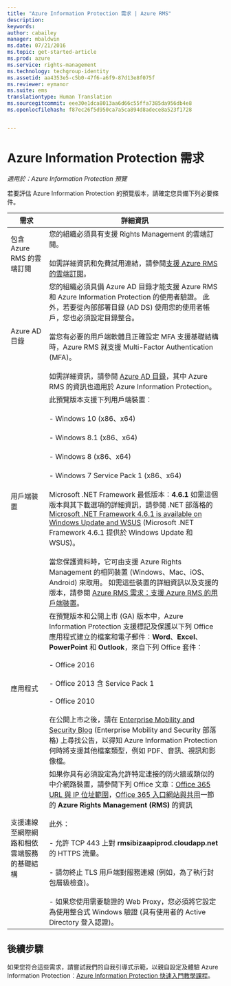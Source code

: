 ```yaml
---
title: "Azure Information Protection 需求 | Azure RMS"
description: 
keywords: 
author: cabailey
manager: mbaldwin
ms.date: 07/21/2016
ms.topic: get-started-article
ms.prod: azure
ms.service: rights-management
ms.technology: techgroup-identity
ms.assetid: aa4353e5-c5b0-47f6-a6f9-87d13e8f075f
ms.reviewer: eymanor
ms.suite: ems
translationtype: Human Translation
ms.sourcegitcommit: eee30e1dca8013aa6d66c55ffa7385da956db4e8
ms.openlocfilehash: f87ec26f5d950ca7a5ca894d8adece8a523f1728


---
```


# Azure Information Protection 需求

*適用於：Azure Information Protection 預覽*


若要評估 Azure Information Protection 的預覽版本，請確定您具備下列必要條件。 

|需求|詳細資訊|
|---------------|--------------------|
|包含 Azure RMS 的雲端訂閱|您的組織必須具有支援 Rights Management 的雲端訂閱。<br /><br />如需詳細資訊和免費試用連結，請參閱[支援 Azure RMS 的雲端訂閱](../get-started/requirements-subscriptions.md)。|
|Azure AD 目錄|您的組織必須具備 Azure AD 目錄才能支援 Azure RMS 和 Azure Information Protection 的使用者驗證。 此外，若要從內部部署目錄 (AD DS) 使用您的使用者帳戶，您也必須設定目錄整合。<br /><br />當您有必要的用戶端軟體且正確設定 MFA 支援基礎結構時，Azure RMS 就支援 Multi-Factor Authentication (MFA)。<br /><br />如需詳細資訊，請參閱 [Azure AD 目錄](../get-started/requirements-azure-ad.md)，其中 Azure RMS 的資訊也適用於 Azure Information Protection。|
|用戶端裝置|此預覽版本支援下列用戶端裝置︰<br /><br />- Windows 10 (x86、x64)<br /><br />- Windows 8.1 (x86、x64)<br /><br />- Windows 8 (x86、x64)<br /><br />- Windows 7 Service Pack 1 (x86、x64)<br /><br />Microsoft .NET Framework 最低版本︰**4.6.1** 如需這個版本與其下載選項的詳細資訊，請參閱 .NET 部落格的 [Microsoft .NET Framework 4.6.1 is available on Windows Update and WSUS](https://blogs.msdn.microsoft.com/dotnet/2016/01/26/microsoft-net-framework-4-6-1-is-available-on-windows-update-and-wsus/) (Microsoft .NET Framework 4.6.1 提供於 Windows Update 和 WSUS)。<br /><br />當您保護資料時，它可由支援 Azure Rights Management 的相同裝置 (Windows、Mac、iOS、Android) 來取用。 如需這些裝置的詳細資訊以及支援的版本，請參閱 [Azure RMS 需求：支援 Azure RMS 的用戶端裝置](../get-started/requirements-client-devices.md)。|
|應用程式|在預覽版本和公開上市 (GA) 版本中，Azure Information Protection 支援標記及保護以下列 Office 應用程式建立的檔案和電子郵件︰**Word**、**Excel**、**PowerPoint** 和 **Outlook**，來自下列 Office 套件︰<br /><br />- Office 2016<br /><br />- Office 2013 含 Service Pack 1<br /><br />- Office 2010<br /><br />在公開上市之後，請在 [Enterprise Mobility and Security Blog](https://blogs.technet.microsoft.com/enterprisemobility/?product=azure-rights-management-services) (Enterprise Mobility and Security 部落格) 上尋找公告，以得知 Azure Information Protection 何時將支援其他檔案類型，例如 PDF、音訊、視訊和影像檔。|
|支援連線至網際網路和相依雲端服務的基礎結構|如果你具有必須設定為允許特定連接的防火牆或類似的中介網路裝置，請參閱下列 Office 文章：[Office 365 URL 與 IP 位址範圍](https://support.office.com/en-US/article/Office-365-URLs-and-IP-address-ranges-8548a211-3fe7-47cb-abb1-355ea5aa88a2)，[Office 365 入口網站與共用](https://support.office.com/article/Office-365-URLs-and-IP-address-ranges-8548a211-3fe7-47cb-abb1-355ea5aa88a2#BKMK_Portal-identity)一節的 **Azure Rights Management (RMS)** 的資訊<br /><br />此外：<br /><br />- 允許 TCP 443 上對 **rmsibizaapiprod.cloudapp.net** 的 HTTPS 流量。<br /><br />- 請勿終止 TLS 用戶端對服務連線 (例如，為了執行封包層級檢查)。 <br /><br />- 如果您使用需要驗證的 Web Proxy，您必須將它設定為使用整合式 Windows 驗證 (具有使用者的 Active Directory 登入認證)。|

## 後續步驟

如果您符合這些需求，請嘗試我們的自我引導式示範，以親自設定及體驗 Azure Information Protection︰[Azure Information Protection 快速入門教學課程](infoprotect-quick-start-tutorial.md)。




<!--HONumber=Jul16_HO3-->



